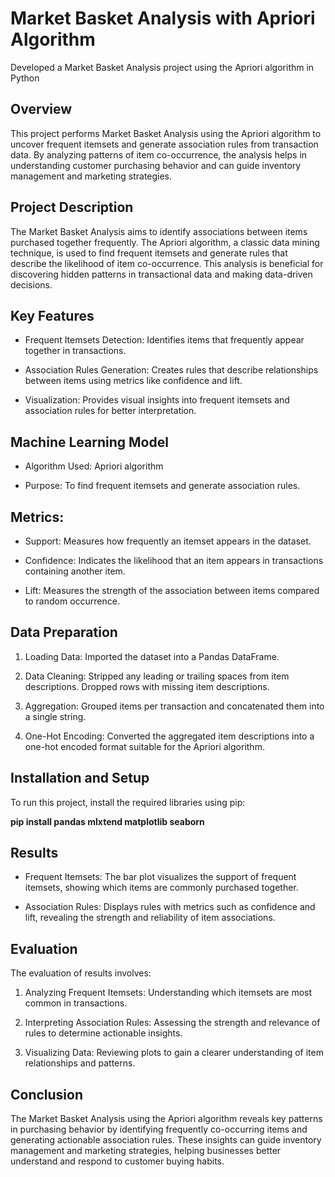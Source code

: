 # Market Basket Analysis with Apriori Algorithm
Developed a Market Basket Analysis project using the Apriori algorithm in Python

## Overview

This project performs Market Basket Analysis using the Apriori algorithm to uncover frequent itemsets and generate association rules from transaction data. By analyzing patterns of item co-occurrence, the analysis helps in understanding customer purchasing behavior and can guide inventory management and marketing strategies.

## Project Description

The Market Basket Analysis aims to identify associations between items purchased together frequently. The Apriori algorithm, a classic data mining technique, is used to find frequent itemsets and generate rules that describe the likelihood of item co-occurrence. This analysis is beneficial for discovering hidden patterns in transactional data and making data-driven decisions.

## Key Features

- Frequent Itemsets Detection: Identifies items that frequently appear together in transactions.
  
- Association Rules Generation: Creates rules that describe relationships between items using metrics like confidence and lift.
  
- Visualization: Provides visual insights into frequent itemsets and association rules for better interpretation.
  
## Machine Learning Model
- Algorithm Used: Apriori algorithm
  
- Purpose: To find frequent itemsets and generate association rules.
  
## Metrics:

- Support: Measures how frequently an itemset appears in the dataset.

- Confidence: Indicates the likelihood that an item appears in transactions containing another item.

- Lift: Measures the strength of the association between items compared to random occurrence.

## Data Preparation

1. Loading Data: Imported the dataset into a Pandas DataFrame.
   
3. Data Cleaning:
Stripped any leading or trailing spaces from item descriptions.
Dropped rows with missing item descriptions.
 
3. Aggregation:
Grouped items per transaction and concatenated them into a single string.

4. One-Hot Encoding:
Converted the aggregated item descriptions into a one-hot encoded format suitable for the Apriori algorithm.

## Installation and Setup
To run this project, install the required libraries using pip:

 **pip install pandas mlxtend matplotlib seaborn**

## Results

- Frequent Itemsets: The bar plot visualizes the support of frequent itemsets, showing which items are commonly purchased together.

- Association Rules: Displays rules with metrics such as confidence and lift, revealing the strength and reliability of item associations.

## Evaluation
The evaluation of results involves:

1. Analyzing Frequent Itemsets: Understanding which itemsets are most common in transactions.
   
2. Interpreting Association Rules: Assessing the strength and relevance of rules to determine actionable insights.
   
3. Visualizing Data: Reviewing plots to gain a clearer understanding of item relationships and patterns.

## Conclusion

The Market Basket Analysis using the Apriori algorithm reveals key patterns in purchasing behavior by identifying frequently co-occurring items and generating actionable association rules. These insights can guide inventory management and marketing strategies, helping businesses better understand and respond to customer buying habits.
